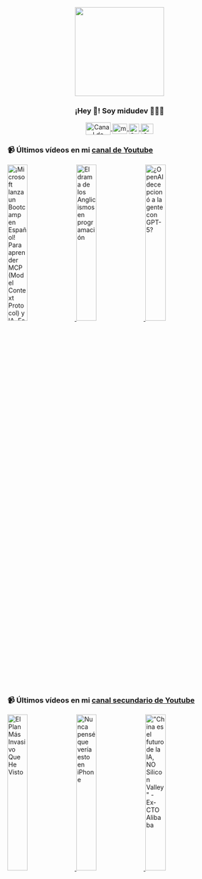 <p align="center" width="300">
   <img align="center" width="200" src="https://user-images.githubusercontent.com/1561955/106762302-fda9de00-6635-11eb-99be-3ef744e60c0e.png" />
   <h3 align="center">¡Hey 👋! Soy midudev 👨🏻‍💻</h3>
</p>

<p align="center">
   <a href="https://twitch.tv/midudev" target="blank">
    <img align="center" src="https://upload.wikimedia.org/wikipedia/commons/c/ce/Twitch_logo_2019.svg" alt="Canal de Twitch de midudev" height="28px" width="56px" />
  </a>
  <span style="width: 8px;"> </span>
   <a href="https://youtube.com/midudev" target="blank">
    <img align="center" src="https://upload.wikimedia.org/wikipedia/commons/0/09/YouTube_full-color_icon_%282017%29.svg" alt="midudev" height="23px" width="33px" />
  </a>
  <span style="width: 8px;"> </span>
  <a href="https://instagram.com/midu.dev" target="blank">
    <img align="center" src="https://upload.wikimedia.org/wikipedia/commons/e/e7/Instagram_logo_2016.svg" alt="Canal de Instagram de midu.dev" height="23px" width="23px" />
  </a>
  <span style="width: 8px;"> </span>
  <a href="https://twitter.com/midudev" target="blank">
    <img align="center" src="https://upload.wikimedia.org/wikipedia/commons/thumb/6/6f/Logo_of_Twitter.svg/2491px-Logo_of_Twitter.svg.png" alt="Canal de Twitter de midudev" height="23px" width="28px" />
  </a>
</p>

### 📹 Últimos vídeos en mi [canal de Youtube](https://youtube.com/midudev?sub_confirmation=1)

<a href='https://youtu.be/ocqF5obzOjE' target='_blank'>
  <img width='30%' src='https://img.youtube.com/vi/ocqF5obzOjE/mqdefault.jpg' alt='¡Microsoft lanza un Bootcamp en Español! Para aprender MCP (Model Context Protocol) y IA.  Es gratis' />
</a>
<a href='https://youtu.be/eB7zf0LOxoo' target='_blank'>
  <img width='30%' src='https://img.youtube.com/vi/eB7zf0LOxoo/mqdefault.jpg' alt='El drama de los Anglicismos en programación' />
</a>
<a href='https://youtu.be/7JQLiQJzirw' target='_blank'>
  <img width='30%' src='https://img.youtube.com/vi/7JQLiQJzirw/mqdefault.jpg' alt='¿OpenAI decepcionó a la gente con GPT-5?' />
</a>

### 📹 Últimos vídeos en mi [canal secundario de Youtube](https://youtube.com/midulive?sub_confirmation=1)

<a href='https://youtu.be/lbzsdUlPhkc' target='_blank'>
  <img width='30%' src='https://img.youtube.com/vi/lbzsdUlPhkc/mqdefault.jpg' alt='El Plan Más Invasivo Que He Visto' />
</a>
<a href='https://youtu.be/Hvgly-upI6Q' target='_blank'>
  <img width='30%' src='https://img.youtube.com/vi/Hvgly-upI6Q/mqdefault.jpg' alt='Nunca pensé que vería esto en iPhone' />
</a>
<a href='https://youtu.be/jZD4biuuf7I' target='_blank'>
  <img width='30%' src='https://img.youtube.com/vi/jZD4biuuf7I/mqdefault.jpg' alt='"China es el futuro de la IA, NO Silicon Valley" - Ex-CTO Alibaba' />
</a>